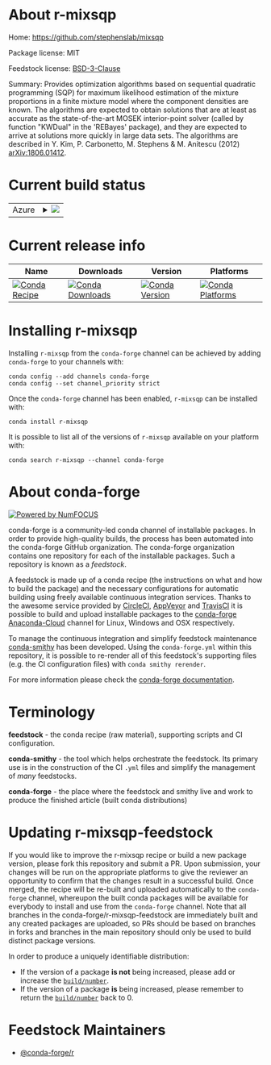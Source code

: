About r-mixsqp
==============

Home: https://github.com/stephenslab/mixsqp

Package license: MIT

Feedstock license: [BSD-3-Clause](https://github.com/conda-forge/r-mixsqp-feedstock/blob/master/LICENSE.txt)

Summary: Provides optimization algorithms based on sequential quadratic programming (SQP) for maximum likelihood estimation of the mixture proportions in a finite mixture model where the component densities are known. The algorithms are expected to obtain solutions that are at least as accurate as the state-of-the-art MOSEK interior-point solver (called by function "KWDual" in the 'REBayes' package), and they are expected to arrive at solutions more quickly in large data sets. The algorithms are described in Y. Kim, P. Carbonetto, M. Stephens & M. Anitescu (2012) <arXiv:1806.01412>.

Current build status
====================


<table>
    
  <tr>
    <td>Azure</td>
    <td>
      <details>
        <summary>
          <a href="https://dev.azure.com/conda-forge/feedstock-builds/_build/latest?definitionId=6332&branchName=master">
            <img src="https://dev.azure.com/conda-forge/feedstock-builds/_apis/build/status/r-mixsqp-feedstock?branchName=master">
          </a>
        </summary>
        <table>
          <thead><tr><th>Variant</th><th>Status</th></tr></thead>
          <tbody><tr>
              <td>linux_64_r_base4.0</td>
              <td>
                <a href="https://dev.azure.com/conda-forge/feedstock-builds/_build/latest?definitionId=6332&branchName=master">
                  <img src="https://dev.azure.com/conda-forge/feedstock-builds/_apis/build/status/r-mixsqp-feedstock?branchName=master&jobName=linux&configuration=linux_64_r_base4.0" alt="variant">
                </a>
              </td>
            </tr><tr>
              <td>linux_64_r_base4.1</td>
              <td>
                <a href="https://dev.azure.com/conda-forge/feedstock-builds/_build/latest?definitionId=6332&branchName=master">
                  <img src="https://dev.azure.com/conda-forge/feedstock-builds/_apis/build/status/r-mixsqp-feedstock?branchName=master&jobName=linux&configuration=linux_64_r_base4.1" alt="variant">
                </a>
              </td>
            </tr><tr>
              <td>osx_64_r_base4.0</td>
              <td>
                <a href="https://dev.azure.com/conda-forge/feedstock-builds/_build/latest?definitionId=6332&branchName=master">
                  <img src="https://dev.azure.com/conda-forge/feedstock-builds/_apis/build/status/r-mixsqp-feedstock?branchName=master&jobName=osx&configuration=osx_64_r_base4.0" alt="variant">
                </a>
              </td>
            </tr><tr>
              <td>osx_64_r_base4.1</td>
              <td>
                <a href="https://dev.azure.com/conda-forge/feedstock-builds/_build/latest?definitionId=6332&branchName=master">
                  <img src="https://dev.azure.com/conda-forge/feedstock-builds/_apis/build/status/r-mixsqp-feedstock?branchName=master&jobName=osx&configuration=osx_64_r_base4.1" alt="variant">
                </a>
              </td>
            </tr><tr>
              <td>win_64_r_base4.0</td>
              <td>
                <a href="https://dev.azure.com/conda-forge/feedstock-builds/_build/latest?definitionId=6332&branchName=master">
                  <img src="https://dev.azure.com/conda-forge/feedstock-builds/_apis/build/status/r-mixsqp-feedstock?branchName=master&jobName=win&configuration=win_64_r_base4.0" alt="variant">
                </a>
              </td>
            </tr><tr>
              <td>win_64_r_base4.1</td>
              <td>
                <a href="https://dev.azure.com/conda-forge/feedstock-builds/_build/latest?definitionId=6332&branchName=master">
                  <img src="https://dev.azure.com/conda-forge/feedstock-builds/_apis/build/status/r-mixsqp-feedstock?branchName=master&jobName=win&configuration=win_64_r_base4.1" alt="variant">
                </a>
              </td>
            </tr>
          </tbody>
        </table>
      </details>
    </td>
  </tr>
</table>

Current release info
====================

| Name | Downloads | Version | Platforms |
| --- | --- | --- | --- |
| [![Conda Recipe](https://img.shields.io/badge/recipe-r--mixsqp-green.svg)](https://anaconda.org/conda-forge/r-mixsqp) | [![Conda Downloads](https://img.shields.io/conda/dn/conda-forge/r-mixsqp.svg)](https://anaconda.org/conda-forge/r-mixsqp) | [![Conda Version](https://img.shields.io/conda/vn/conda-forge/r-mixsqp.svg)](https://anaconda.org/conda-forge/r-mixsqp) | [![Conda Platforms](https://img.shields.io/conda/pn/conda-forge/r-mixsqp.svg)](https://anaconda.org/conda-forge/r-mixsqp) |

Installing r-mixsqp
===================

Installing `r-mixsqp` from the `conda-forge` channel can be achieved by adding `conda-forge` to your channels with:

```
conda config --add channels conda-forge
conda config --set channel_priority strict
```

Once the `conda-forge` channel has been enabled, `r-mixsqp` can be installed with:

```
conda install r-mixsqp
```

It is possible to list all of the versions of `r-mixsqp` available on your platform with:

```
conda search r-mixsqp --channel conda-forge
```


About conda-forge
=================

[![Powered by NumFOCUS](https://img.shields.io/badge/powered%20by-NumFOCUS-orange.svg?style=flat&colorA=E1523D&colorB=007D8A)](http://numfocus.org)

conda-forge is a community-led conda channel of installable packages.
In order to provide high-quality builds, the process has been automated into the
conda-forge GitHub organization. The conda-forge organization contains one repository
for each of the installable packages. Such a repository is known as a *feedstock*.

A feedstock is made up of a conda recipe (the instructions on what and how to build
the package) and the necessary configurations for automatic building using freely
available continuous integration services. Thanks to the awesome service provided by
[CircleCI](https://circleci.com/), [AppVeyor](https://www.appveyor.com/)
and [TravisCI](https://travis-ci.com/) it is possible to build and upload installable
packages to the [conda-forge](https://anaconda.org/conda-forge)
[Anaconda-Cloud](https://anaconda.org/) channel for Linux, Windows and OSX respectively.

To manage the continuous integration and simplify feedstock maintenance
[conda-smithy](https://github.com/conda-forge/conda-smithy) has been developed.
Using the ``conda-forge.yml`` within this repository, it is possible to re-render all of
this feedstock's supporting files (e.g. the CI configuration files) with ``conda smithy rerender``.

For more information please check the [conda-forge documentation](https://conda-forge.org/docs/).

Terminology
===========

**feedstock** - the conda recipe (raw material), supporting scripts and CI configuration.

**conda-smithy** - the tool which helps orchestrate the feedstock.
                   Its primary use is in the construction of the CI ``.yml`` files
                   and simplify the management of *many* feedstocks.

**conda-forge** - the place where the feedstock and smithy live and work to
                  produce the finished article (built conda distributions)


Updating r-mixsqp-feedstock
===========================

If you would like to improve the r-mixsqp recipe or build a new
package version, please fork this repository and submit a PR. Upon submission,
your changes will be run on the appropriate platforms to give the reviewer an
opportunity to confirm that the changes result in a successful build. Once
merged, the recipe will be re-built and uploaded automatically to the
`conda-forge` channel, whereupon the built conda packages will be available for
everybody to install and use from the `conda-forge` channel.
Note that all branches in the conda-forge/r-mixsqp-feedstock are
immediately built and any created packages are uploaded, so PRs should be based
on branches in forks and branches in the main repository should only be used to
build distinct package versions.

In order to produce a uniquely identifiable distribution:
 * If the version of a package **is not** being increased, please add or increase
   the [``build/number``](https://docs.conda.io/projects/conda-build/en/latest/resources/define-metadata.html#build-number-and-string).
 * If the version of a package **is** being increased, please remember to return
   the [``build/number``](https://docs.conda.io/projects/conda-build/en/latest/resources/define-metadata.html#build-number-and-string)
   back to 0.

Feedstock Maintainers
=====================

* [@conda-forge/r](https://github.com/conda-forge/r/)

